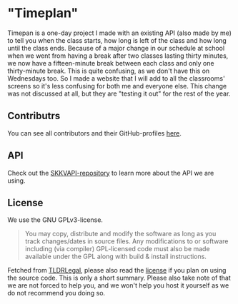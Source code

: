 # "Timeplan"

Timepan is a one-day project I made with an existing API (also made by me) to tell you when the class starts, how long is left of the class and how long until the class ends. Because of a major change in our schedule at school when we went from having a break after two classes lasting thirty minutes, we now have a fifteen-minute break between each class and only one thirty-minute break. This is quite confusing, as we don't have this on Wednesdays too. So I made a website that I will add to all the classrooms' screens so it's less confusing for both me and everyone else. This change was not discussed at all, but they are "testing it out" for the rest of the year.

## Contributrs

You can see all contributors and their GitHub-profiles [here](https://github.com/kjellervolla/timeplan/graphs/contributors).

## API

Check out the [SKKVAPI-repository](https://github.com/kjellervolla/skkvapi) to learn more about the API we are using.

## License

We use the GNU GPLv3-license.

> You may copy, distribute and modify the software as long as you track changes/dates in source files. Any modifications to or software including (via compiler) GPL-licensed code must also be made available under the GPL along with build & install instructions.

Fetched from [TLDRLegal](https://tldrlegal.com/license/gnu-general-public-license-v3-(gpl-3)), please also read the [license](https://github.com/kjellervolla/timeplan/blob/master/LICENSE) if you plan on using the source code. This is only a short summary. Please also take note of that we are not forced to help you, and we won't help you host it yourself as we do not recommend you doing so.